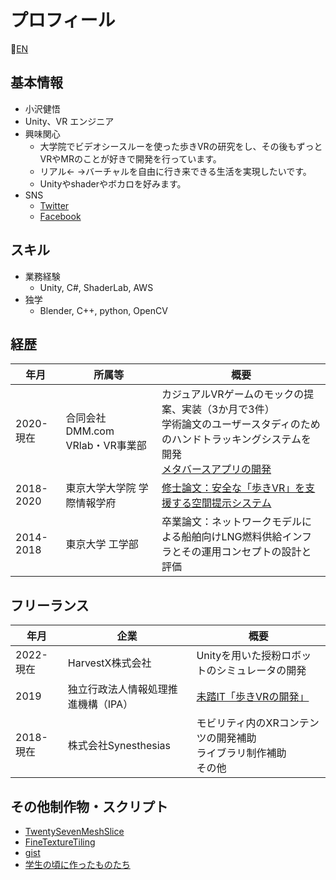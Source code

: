 # プロフィール

:construction:[EN]()

## 基本情報

- 小沢健悟
- Unity、VR エンジニア
- 興味関心
    - 大学院でビデオシースルーを使った歩きVRの研究をし、その後もずっとVRやMRのことが好きで開発を行っています。
    - リアル<- ->バーチャルを自由に行き来できる生活を実現したいです。
    - Unityやshaderやボカロを好みます。
- SNS
    - [Twitter](https://twitter.com/zawazawatw)
    - [Facebook](https://www.facebook.com/kengo.ozw)

## スキル

- 業務経験
    - Unity, C#, ShaderLab, AWS
- 独学
    - Blender, C++, python, OpenCV

## 経歴

| 年月 | 所属等 | 概要 |
|-|-|-|
| 2020-現在 | 合同会社DMM.com VRlab・VR事業部 | カジュアルVRゲームのモックの提案、実装（3か月で3件）<br>学術論文のユーザースタディのためのハンドトラッキングシステムを開発<br>[メタバースアプリの開発](./Pages/ja-jp/dmmconnectchat.md) |
| 2018-2020 | 東京大学大学院 学際情報学府 | [修士論文：安全な「歩きVR」を支援する空間提示システム](./Pages/ja-jp/arukivr.md) |
| 2014-2018 | 東京大学 工学部 | 卒業論文：ネットワークモデルによる船舶向けLNG燃料供給インフラとその運用コンセプトの設計と評価 |

## フリーランス

| 年月 | 企業 | 概要 |
|-|-|-|
| 2022-現在 | HarvestX株式会社 | Unityを用いた授粉ロボットのシミュレータの開発 |
| 2019    | 独立行政法人情報処理推進機構（IPA） | [未踏IT「歩きVRの開発」](./Pages/ja-jp/arukivr.md) |
| 2018-現在 | 株式会社Synesthesias | モビリティ内のXRコンテンツの開発補助<br>ライブラリ制作補助<br>その他 |

## その他制作物・スクリプト

- [TwentySevenMeshSlice](https://github.com/zawazawagh/TwentySevenMeshSlice)
- [FineTextureTiling](https://gist.github.com/zawazawagh/1295e2de491a1375762dc60da038a81f)
- [gist](https://gist.github.com/zawazawagh)
- [学生の頃に作ったものたち](https://zawazawagh.github.io/zawazawa/works.html)
